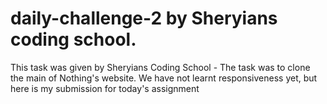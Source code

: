 ﻿# daily-challenge-2 by Sheryians coding school.

 This task was given by Sheryians Coding School - The task was to clone the main of Nothing's website. We have not learnt responsiveness yet, but here is my submission for today's assignment

